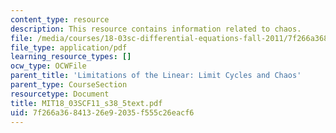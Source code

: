 ```yaml
---
content_type: resource
description: This resource contains information related to chaos.
file: /media/courses/18-03sc-differential-equations-fall-2011/7f266a36841326e92035f555c26eacf6_MIT18_03SCF11_s38_5text.pdf
file_type: application/pdf
learning_resource_types: []
ocw_type: OCWFile
parent_title: 'Limitations of the Linear: Limit Cycles and Chaos'
parent_type: CourseSection
resourcetype: Document
title: MIT18_03SCF11_s38_5text.pdf
uid: 7f266a36-8413-26e9-2035-f555c26eacf6
---
```

